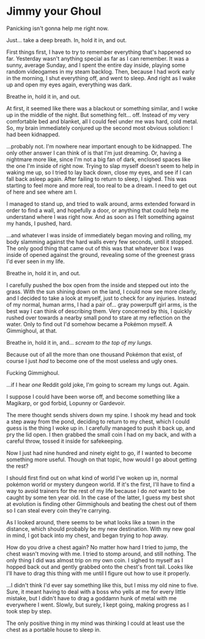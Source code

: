 # Jimmy your Ghoul

Panicking isn't gonna help me right now.

Just... take a deep breath. In, hold it in, and out.

First things first, I have to try to remember everything that's happened so far. Yesterday wasn't anything special as far as I can remember. It was a sunny, average Sunday, and I spent the entire day inside, playing some random videogames in my steam backlog. Then, because I had work early in the morning, I shut everything off, and went to sleep. And right as I wake up and open my eyes again, everything was dark. 

Breathe in, hold it in, and out.

At first, it seemed like there was a blackout or something similar, and I woke up in the middle of the night. But something felt... off. Instead of my very comfortable bed and blanket, all I could feel under me was hard, cold metal. So, my brain immediately conjured up the second most obvious solution: I had been kidnapped.

...probably not. I'm nowhere near important enough to be kidnapped. The only other answer I can think of is that I'm just dreaming. Or, having a nightmare more like, since I'm not a big fan of dark, enclosed spaces like the one I'm inside of right now. Trying to slap myself doesn't seem to help in waking me up, so I tried to lay back down, close my eyes, and see if I can fall back asleep again. After failing to return to sleep, I sighed. This was starting to feel more and more real, too real to be a dream. I need to get out of here and see where am I.

I managed to stand up, and tried to walk around, arms extended forward in order to find a wall, and hopefully a door, or anything that could help me understand where I was right now. And as soon as I felt something against my hands, I pushed, hard.

...and whatever I was inside of immediately began moving and rolling, my body slamming against the hard walls every few seconds, until it stopped. The only good thing that came out of this was that whatever box I was inside of opened against the ground, revealing some of the greenest grass I'd ever seen in my life. 

Breathe in, hold it in, and out.

I carefully pushed the box open from the inside and stepped out into the grass. With the sun shining down on the land, I could now see more clearly, and I decided to take a look at myself, just to check for any injuries. Instead of my normal, human arms, I had a pair of... gray powerpuff girl arms, is the best way I can think of describing them. Very concerned by this, I quickly rushed over towards a nearby small pond to stare at my reflection on the water. Only to find out I'd somehow became a Pokémon myself. A Gimmighoul, at that.

Breathe in, hold it in, and... _scream to the top of my lungs._

Because out of all the more than one thousand Pokémon that exist, of course I just _had_ to become one of the most useless and ugly ones.

Fucking Gimmighoul.

...if I hear _one_ Reddit gold joke, I'm going to scream my lungs out. Again.

I suppose I could have been worse off, and become something like a Magikarp, or god forbid, Lopunny or Gardevoir.

The mere thought sends shivers down my spine. I shook my head and took a step away from the pond, deciding to return to my chest, which I could guess is the thing I woke up in. I carefully managed to push it back up, and pry the lid open. I then grabbed the small coin I had on my back, and with a careful throw, tossed it inside for safekeeping.

Now I just had nine hundred and ninety eight to go, if I wanted to become something more useful. Though on that topic, how would I go about getting the rest?

I should first find out on what kind of world I've woken up in, normal pokémon world or mystery dungeon world. If it's the first, I'll have to find a way to avoid trainers for the rest of my life because I do _not_ want to be caught by some ten year old. In the case of the latter, I guess my best shot at evolution is finding other Gimmighouls and beating the chest out of them so I can steal every coin they're carrying.

As I looked around, there seems to be what looks like a town in the distance, which should probably be my new destination. With my new goal in mind, I got back into my chest, and began trying to hop away.

How do you drive a chest again? No matter how hard I tried to jump, the chest wasn't moving with me. I tried to stomp around, and still nothing. The only thing I did was almost trip on my own coin. I sighed to myself as I hopped back out and gently grabbed onto the chest's front tail. Looks like I'll have to drag this thing with me until I figure out how to use it properly.

...I didn't think I'd ever say something like this, but I miss my old nine to five. Sure, it meant having to deal with a boss who yells at me for every little mistake, but I didn't have to drag a goddamn hunk of metal with me everywhere I went. Slowly, but surely, I kept going, making progress as I took step by step. 

The only positive thing in my mind was thinking I could at least use the chest as a portable house to sleep in.
